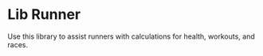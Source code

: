 # Lib Runner

Use this library to assist runners with calculations for health, workouts, and races.
